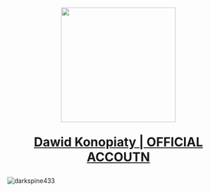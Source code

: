 <h1 align="center">
  <a href="https://github.com/DarkSpine433" target="blank">
    <img style="height:auto;" alt="" src="https://avatars.githubusercontent.com/u/93700087?v=4" width="260" height="260" class="avatar avatar-user width-full border color-bg-default">
    <p><b>Dawid Konopiaty | OFFICIAL ACCOUTN</b></p>
  </a>
</h1> 

<p><img align="left" src="https://github-readme-stats.vercel.app/api/top-langs?username=darkspine433&show_icons=true&locale=en&layout=compact" alt="darkspine433" /></p>

